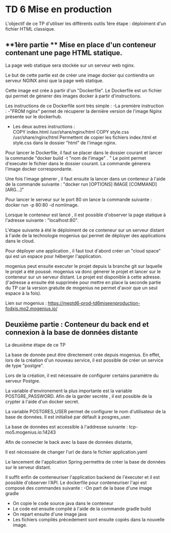**TD 6 Mise en production**
============================

L'objectif de ce TP d'utiliser les différents outils 
1ère étape : déploiment d'un fichier HTML classique.

**1ère partie **
Mise en place d'un conteneur contenant une page 
HTML statique.
-----
La page web statique sera stockée sur un serveur web nginx.

Le but de cette partie est de créer une image docker qui contiendra un serveur NGINX ainsi que la page web statique. 

Cette image est crée à partir d'un "Dockerfile".
Le Dockerfile est un fichier qui permet de génerer des images docker à partir d'instructions. 

Les instructions de ce Dockerfile sont très simple :
-La première instruction : 
-"FROM nginx" permet de récuperer la dernière version de l'image Nginx présente sur le dockerhub.
- Les deux autres instructions :  
COPY index.html /usr/share/nginx/html
COPY style.css /usr/share/nginx/html
Permettent de copier les fichiers index.html et style.css dans le dossier "html" de l'image nginx.

Pour lancer le Dockerfile, il faut se placer dans le dossier courant et lancer la commande "docker build -t "nom de l'image" . "
Le point permet d'executer le fichier dans le dossier courant.
La commande génerera l'image docker correspondante.

Une fois l'image génerer , il faut ensuite la lancer dans un conteneur à l'aide de la commande suivante : 
"docker run [OPTIONS] IMAGE [COMMAND] [ARG...]"

Pour lancer le serveur sur le port 80 on lance la commande suivante : docker run -p 80:80 -d nomImage.

Lorsque le conteneur est lancé , il est possible d'observer la page statique à l'adresse suivante : 
"localhost:80".

L'étape suivante à été le déploiment de ce conteneur sur un serveur distant à l'aide de la technologie mogenius qui permet de déployer des applications dans le cloud. 

Pour déployer une application , il faut tout d'abord créer un "cloud space" qui est un espace pour héberger l'application.

mogenius peut ensuite executer le projet depuis la branche git sur laquelle le projet a été poussé.
mogenius va donc génerer le projet et lancer sur le conteneur sur un serveur distant. Le projet est disponible à cette adresse. (l'adresse a ensuite été supprimée pour mettre en place la seconde partie du TP car la version gratuite de mogenius ne permet d'avoir que un seul espace à la fois).

Lien sur mogenius : 
https://meptd6-prod-td6miseenproduction-fodxjs.mo2.mogenius.io/

**Deuxième partie** : 
Conteneur du back end et connexion à la base de données distante
------
La deuxième étape de ce TP 




La base de donnée peut être directement crée depuis mogenius.
En effet, lors de la création d'un nouveau service, il est possible de créer un service de type "postgre".

Lors de la création, il est nécessaire de configurer certains paramètre du serveur Postgre.

La variable d'environement la plus importante est la variable
POSTGRE_PASSWORD. Afin de la garder secrète , il est possible de la crypter à l'aide d'un docker secret. 


La variable POSTGRES_USER permet de configurer le nom d'utilisateur de la base de données. Il est initialisé par défault à posgres_user.

La base de données est accessible à l'addresse suivante : 
tcp-mo5.mogenius.io:14243





Afin de connecter le back avec la base de données distante, 

Il est nécessaire de changer l'url de dans le fichier application.yaml

Le lancement de l'application Spring permettra de créer la base de données sur le serveur distant. 

Il suffit enfin de conteneuriser l'application backend de l'éxecuter et il est possible d'observer l'API.
Le dockerfile pour conteneuriser l'api est composé des commandes suivante : 
-On part de la base d'une image gradle
- On copie le code source java dans le conteneur 
- Le code est ensuite compilé à l'aide de la commande gradle build
- On repart ensuite d'une image java 
- Les fichiers compilés précedement sont ensuite copiés dans la nouvelle image.
